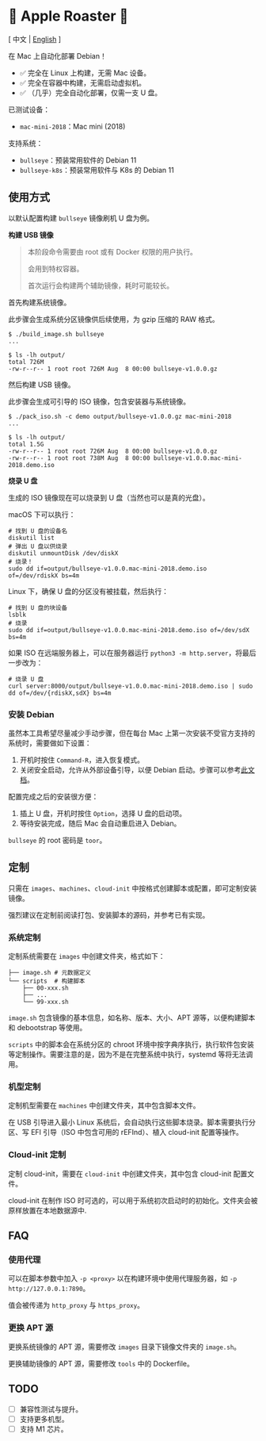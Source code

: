 # 🍎 Apple Roaster 🍢

[ 中文 | [English](README-en.md) ]

在 Mac 上自动化部署 Debian！

- ✅ 完全在 Linux 上构建，无需 Mac 设备。
- ✅ 完全在容器中构建，无需启动虚拟机。
- ✅ （几乎）完全自动化部署，仅需一支 U 盘。

已测试设备：

- `mac-mini-2018`：Mac mini (2018)

支持系统：

- `bullseye`：预装常用软件的 Debian 11
- `bullseye-k8s`：预装常用软件与 K8s 的 Debian 11

## 使用方式

以默认配置构建 `bullseye` 镜像刷机 U 盘为例。

**构建 USB 镜像**

> 本阶段命令需要由 root 或有 Docker 权限的用户执行。
>
> 会用到特权容器。
> 
> 首次运行会构建两个辅助镜像，耗时可能较长。

首先构建系统镜像。

此步骤会生成系统分区镜像供后续使用，为 gzip 压缩的 RAW 格式。

```shell
$ ./build_image.sh bullseye
...

$ ls -lh output/
total 726M
-rw-r--r-- 1 root root 726M Aug  8 00:00 bullseye-v1.0.0.gz
```

然后构建 USB 镜像。

此步骤会生成可引导的 ISO 镜像，包含安装器与系统镜像。

```shell
$ ./pack_iso.sh -c demo output/bullseye-v1.0.0.gz mac-mini-2018
...

$ ls -lh output/
total 1.5G
-rw-r--r-- 1 root root 726M Aug  8 00:00 bullseye-v1.0.0.gz
-rw-r--r-- 1 root root 738M Aug  8 00:00 bullseye-v1.0.0.mac-mini-2018.demo.iso
```

**烧录 U 盘**

生成的 ISO 镜像现在可以烧录到 U 盘（当然也可以是真的光盘）。

macOS 下可以执行：

```shell
# 找到 U 盘的设备名
diskutil list
# 弹出 U 盘以供烧录
diskutil unmountDisk /dev/diskX
# 烧录！
sudo dd if=output/bullseye-v1.0.0.mac-mini-2018.demo.iso of=/dev/rdiskX bs=4m
```

Linux 下，确保 U 盘的分区没有被挂载，然后执行：

```shell
# 找到 U 盘的块设备
lsblk
# 烧录
sudo dd if=output/bullseye-v1.0.0.mac-mini-2018.demo.iso of=/dev/sdX bs=4m
```

如果 ISO 在远端服务器上，可以在服务器运行 `python3 -m http.server`，将最后一步改为：

```shell
# 烧录 U 盘
curl server:8000/output/bullseye-v1.0.0.mac-mini-2018.demo.iso | sudo dd of=/dev/{rdiskX,sdX} bs=4m
```

### 安装 Debian

虽然本工具希望尽量减少手动步骤，但在每台 Mac 上第一次安装不受官方支持的系统时，需要做如下设置：

1. 开机时按住 `Command-R`，进入恢复模式。
2. 关闭安全启动，允许从外部设备引导，以便 Debian 启动。步骤可以参考[此文档](https://support.apple.com/en-us/HT208198)。

配置完成之后的安装很方便：

1. 插上 U 盘，开机时按住 `Option`，选择 U 盘的启动项。
2. 等待安装完成，随后 Mac 会自动重启进入 Debian。

`bullseye` 的 root 密码是 `toor`。

## 定制

只需在 `images`、`machines`、`cloud-init` 中按格式创建脚本或配置，即可定制安装镜像。

强烈建议在定制前阅读打包、安装脚本的源码，并参考已有实现。

### 系统定制

定制系统需要在 `images` 中创建文件夹，格式如下：

```
├── image.sh # 元数据定义
└── scripts  # 构建脚本
    ├── 00-xxx.sh
    ├── ...
    └── 99-xxx.sh
```

`image.sh` 包含镜像的基本信息，如名称、版本、大小、APT 源等，以便构建脚本和 debootstrap 等使用。

`scripts` 中的脚本会在系统分区的 chroot 环境中按字典序执行，执行软件包安装等定制操作。需要注意的是，因为不是在完整系统中执行，systemd 等将无法调用。

### 机型定制

定制机型需要在 `machines` 中创建文件夹，其中包含脚本文件。

在 USB 引导进入最小 Linux 系统后，会自动执行这些脚本烧录。脚本需要执行分区、写 EFI 引导（ISO 中包含可用的 rEFInd）、植入 cloud-init 配置等操作。

### Cloud-init 定制

定制 cloud-init，需要在 `cloud-init` 中创建文件夹，其中包含 cloud-init 配置文件。

cloud-init 在制作 ISO 时可选的，可以用于系统初次启动时的初始化。文件夹会被原样放置在本地数据源中.

## FAQ

### 使用代理

可以在脚本参数中加入 `-p <proxy>` 以在构建环境中使用代理服务器，如 `-p http://127.0.0.1:7890`。

值会被传递为 `http_proxy` 与 `https_proxy`。

### 更换 APT 源

更换系统镜像的 APT 源，需要修改 `images` 目录下镜像文件夹的 `image.sh`。

更换辅助镜像的 APT 源，需要修改 `tools` 中的 Dockerfile。

## TODO

- [ ] 兼容性测试与提升。
- [ ] 支持更多机型。
- [ ] 支持 M1 芯片。
